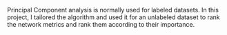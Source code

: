 Principal Component analysis is normally used for labeled datasets. In this project, I tailored the algorithm and used it for an unlabeled dataset to rank the network metrics and rank them according to their importance.
